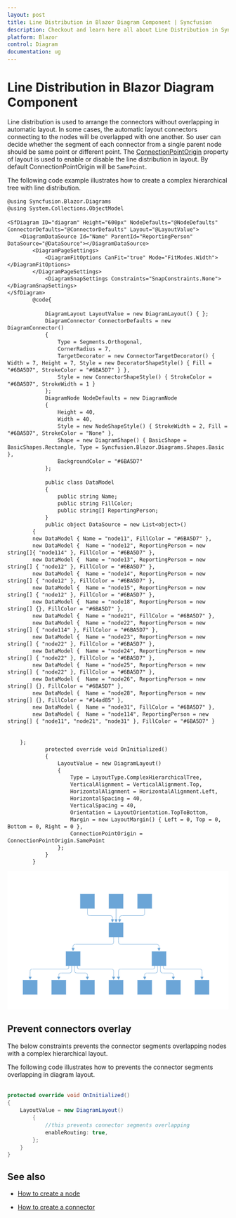 ```yaml
---
layout: post
title: Line Distribution in Blazor Diagram Component | Syncfusion
description: Checkout and learn here all about Line Distribution in Syncfusion Blazor Diagram component and more.
platform: Blazor
control: Diagram
documentation: ug
---
```


# Line Distribution in Blazor Diagram Component

Line distribution is used to arrange the connectors without overlapping in automatic layout. In some cases, the automatic layout connectors connecting to the nodes will be overlapped with one another. So user can decide whether the segment of each connector from a single parent node should be same point or different point. The [ConnectionPointOrigin](https://help.syncfusion.com/cr/blazor/Syncfusion.Blazor.Diagrams.DiagramLayout.html#Syncfusion_Blazor_Diagrams_DiagramLayout_ConnectionPointOrigin) property of layout is used to enable or disable the line distribution in layout. By default ConnectionPointOrigin will be `SamePoint`.

The following code example illustrates how to create a complex hierarchical tree with line distribution.

```cshtml
@using Syncfusion.Blazor.Diagrams
@using System.Collections.ObjectModel

<SfDiagram ID="diagram" Height="600px" NodeDefaults="@NodeDefaults" ConnectorDefaults="@ConnectorDefaults" Layout="@LayoutValue">
    <DiagramDataSource Id="Name" ParentId="ReportingPerson" DataSource="@DataSource"></DiagramDataSource>
        <DiagramPageSettings>
            <DiagramFitOptions CanFit="true" Mode="FitModes.Width"></DiagramFitOptions>
        </DiagramPageSettings>
            <DiagramSnapSettings Constraints="SnapConstraints.None"></DiagramSnapSettings>
</SfDiagram>
        @code{

            DiagramLayout LayoutValue = new DiagramLayout() { };
            DiagramConnector ConnectorDefaults = new DiagramConnector()
            {
                Type = Segments.Orthogonal,
                CornerRadius = 7,
                TargetDecorator = new ConnectorTargetDecorator() { Width = 7, Height = 7, Style = new DecoratorShapeStyle() { Fill = "#6BA5D7", StrokeColor = "#6BA5D7" } },
                Style = new ConnectorShapeStyle() { StrokeColor = "#6BA5D7", StrokeWidth = 1 }
            };
            DiagramNode NodeDefaults = new DiagramNode
            {
                Height = 40,
                Width = 40,
                Style = new NodeShapeStyle() { StrokeWidth = 2, Fill = "#6BA5D7", StrokeColor = "None" },
                Shape = new DiagramShape() { BasicShape = BasicShapes.Rectangle, Type = Syncfusion.Blazor.Diagrams.Shapes.Basic },
                BackgroundColor = "#6BA5D7"
            };

            public class DataModel
            {
                public string Name;
                public string FillColor;
                public string[] ReportingPerson;
            }
            public object DataSource = new List<object>()
        {
        new DataModel { Name = "node11", FillColor = "#6BA5D7" },
        new DataModel {  Name = "node12", ReportingPerson = new string[]{ "node114" }, FillColor = "#6BA5D7" },
        new DataModel {  Name = "node13", ReportingPerson = new string[] { "node12" }, FillColor = "#6BA5D7" },
        new DataModel {  Name = "node14", ReportingPerson = new string[] { "node12" }, FillColor = "#6BA5D7" },
        new DataModel {  Name = "node15", ReportingPerson = new string[] { "node12" }, FillColor = "#6BA5D7" },
        new DataModel {  Name = "node18", ReportingPerson = new string[] {}, FillColor = "#6BA5D7" },
        new DataModel {  Name = "node21", FillColor = "#6BA5D7" },
        new DataModel {  Name = "node22", ReportingPerson = new string[] { "node114" }, FillColor = "#6BA5D7" },
        new DataModel {  Name = "node23", ReportingPerson = new string[] { "node22" }, FillColor = "#6BA5D7" },
        new DataModel {  Name = "node24", ReportingPerson = new string[] { "node22" }, FillColor = "#6BA5D7" },
        new DataModel {  Name = "node25", ReportingPerson = new string[] { "node22" }, FillColor = "#6BA5D7" },
        new DataModel {  Name = "node26", ReportingPerson = new string[] {}, FillColor = "#6BA5D7" },
        new DataModel {  Name = "node28", ReportingPerson = new string[] {}, FillColor = "#14ad85" },
        new DataModel {  Name = "node31", FillColor = "#6BA5D7" },
        new DataModel {  Name = "node114", ReportingPerson = new string[] { "node11", "node21", "node31" }, FillColor = "#6BA5D7" }


    };
            protected override void OnInitialized()
            {
                LayoutValue = new DiagramLayout()
                {
                    Type = LayoutType.ComplexHierarchicalTree,
                    VerticalAlignment = VerticalAlignment.Top,
                    HorizontalAlignment = HorizontalAlignment.Left,
                    HorizontalSpacing = 40,
                    VerticalSpacing = 40,
                    Orientation = LayoutOrientation.TopToBottom,
                    Margin = new LayoutMargin() { Left = 0, Top = 0, Bottom = 0, Right = 0 },
                    ConnectionPointOrigin = ConnectionPointOrigin.SamePoint
                };
            }
        }

```

![Line Distribution](../images/line-distribution.png)

## Prevent connectors overlay

The below constraints prevents the connector segments overlapping nodes with a complex hierarchical layout.

The following code illustrates how to prevents the connector segments overlapping in diagram layout.

```csharp
  
protected override void OnInitialized()
{
    LayoutValue = new DiagramLayout()
        {
            //this prevents connector segments overlapping
            enableRouting: true,
        };
    }
}

```

## See also

* [How to create a node](../nodes/nodes)

* [How to create a connector](../connectors/connectors)
